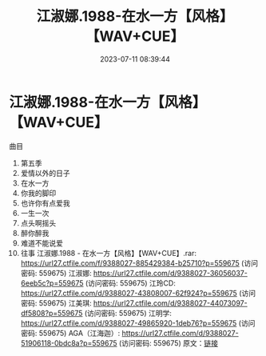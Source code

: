 ﻿---
title: 江淑娜.1988-在水一方【风格】【WAV+CUE】
date: 2023-07-11 08:39:44
categories: WAV车载音乐、镜像
tags: 华语中文
---
# 江淑娜.1988-在水一方【风格】【WAV+CUE】

曲目
01. 第五季
02. 爱情以外的日子
03. 在水一方
04. 你我的脚印
05. 也许你有点爱我
06. 一生一次
07. 点头啊摇头
08. 醉你醉我
09. 难道不能说爱
10. 往事
江淑娜.1988 - 在水一方【风格】【WAV+CUE】.rar: https://url27.ctfile.com/f/9388027-885429384-b25710?p=559675
(访问密码: 559675)
江淑娜: https://url27.ctfile.com/d/9388027-36056037-6eeb5c?p=559675
(访问密码: 559675)
江玲CD: https://url27.ctfile.com/d/9388027-43808007-62f924?p=559675
(访问密码: 559675)
江美琪: https://url27.ctfile.com/d/9388027-44073097-df5808?p=559675
(访问密码: 559675)
江明学: https://url27.ctfile.com/d/9388027-49865920-1deb76?p=559675
(访问密码: 559675)
AGA（江海迦）: https://url27.ctfile.com/d/9388027-51906118-0bdc8a?p=559675
(访问密码: 559675)
原文：[链接](https://blog.sina.com.cn/s/blog_1647c7e76010312ng.html)